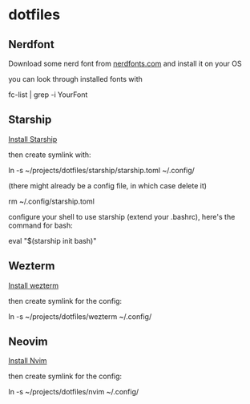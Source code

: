 # dotfiles

## Nerdfont

Download some nerd font from [nerdfonts.com](https://www.nerdfonts.com/) and install it on your OS

you can look through installed fonts with

fc-list | grep -i YourFont

## Starship

[Install Starship](https://github.com/starship/starship?tab=readme-ov-file#step-1-install-starship)

then create symlink with:

ln -s ~/projects/dotfiles/starship/starship.toml ~/.config/

(there might already be a config file, in which case delete it)

rm ~/.config/starship.toml

configure your shell to use starship (extend your .bashrc), here's the command for bash:

eval "$(starship init bash)"

## Wezterm

[Install wezterm](https://wezterm.org/install/linux.html#installing-on-fedora-and-rpm-based-systems-via-copr)

then create symlink for the config:

ln -s ~/projects/dotfiles/wezterm ~/.config/

## Neovim

[Install Nvim](https://github.com/neovim/neovim/blob/master/INSTALL.md)

then create symlink for the config:

ln -s ~/projects/dotfiles/nvim ~/.config/
